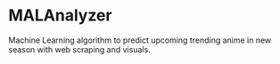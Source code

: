 # MALAnalyzer

Machine Learning algorithm to predict upcoming trending anime in new season with web scraping and visuals.
